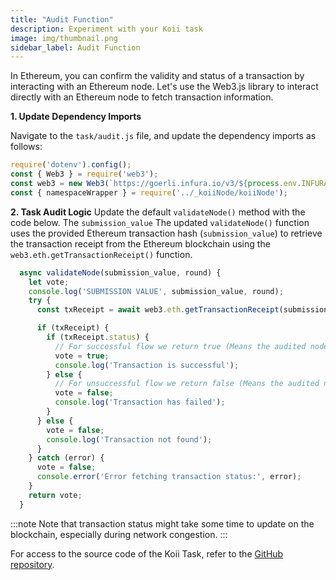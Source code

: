 ```yaml
---
title: "Audit Function"
description: Experiment with your Koii task
image: img/thumbnail.png
sidebar_label: Audit Function
---
```


In Ethereum, you can confirm the validity and status of a transaction by interacting with an Ethereum node. Let's use the Web3.js library to interact directly with an Ethereum node to fetch transaction information.

**1. Update Dependency Imports**

Navigate to the `task/audit.js` file, and update the dependency imports as follows:

```js
require('dotenv').config();
const { Web3 } = require('web3');
const web3 = new Web3(`https://goerli.infura.io/v3/${process.env.INFURA_ID}`);
const { namespaceWrapper } = require('../_koiiNode/koiiNode');
```

**2. Task Audit Logic**
Update the default `validateNode()` method with the code below. The `submission_value` The updated `validateNode()` function uses the provided Ethereum transaction hash (`submission_value`) to retrieve the transaction receipt from the Ethereum blockchain using the `web3.eth.getTransactionReceipt()` function. 

```js
  async validateNode(submission_value, round) {
    let vote;
    console.log('SUBMISSION VALUE', submission_value, round);
    try {
      const txReceipt = await web3.eth.getTransactionReceipt(submission_value);

      if (txReceipt) {
        if (txReceipt.status) {
          // For successful flow we return true (Means the audited node submission is correct)
          vote = true;
          console.log('Transaction is successful');
        } else {
          // For unsuccessful flow we return false (Means the audited node submission is incorrect)
          vote = false;
          console.log('Transaction has failed');
        }
      } else {
        vote = false;
        console.log('Transaction not found');
      }
    } catch (error) {
      vote = false;
      console.error('Error fetching transaction status:', error);
    }
    return vote;
  }
```
:::note
Note that transaction status might take some time to update on the blockchain, especially during network congestion.
:::

For access to the source code of the Koii Task, refer to the [GitHub repository](https://github.com/Giftea/erc20-reward-task).
